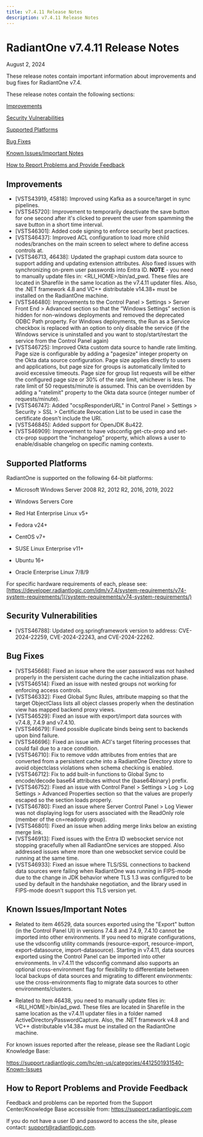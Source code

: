 ```yaml
---
title: v7.4.11 Release Notes
description: v7.4.11 Release Notes
---
```


# RadiantOne v7.4.11 Release Notes

August 2, 2024

These release notes contain important information about improvements and bug fixes for RadiantOne v7.4.

These release notes contain the following sections:

[Improvements](#improvements)

[Security Vulnerabilities](#security-vulnerabilities)

[Supported Platforms](#supported-platforms)

[Bug Fixes](#bug-fixes)

[Known Issues/Important Notes](#known-issuesimportant-notes)

[How to Report Problems and Provide Feedback](#how-to-report-problems-and-provide-feedback)


## Improvements

-	[VSTS43919, 45818]: Improved using Kafka as a source/target in sync pipelines. 
-	[VSTS45720]: Improvement to temporarily deactivate the save button for one second after it's clicked to prevent the user from spamming the save button in a short time interval. 
-	[VSTS46301]: Added code signing to enforce security best practices. 
-	[VSTS46437]: Improved ACL configuration to load more child nodes/branches on the main screen to select where to define access controls at. 
-	[VSTS46713, 46438]: Updated the graphapi custom data source to support adding and updating extension attributes. Also fixed issues with synchronizing on-prem user passwords into Entra ID. **NOTE** - you need to manually update files in: <RLI_HOME>/bin/ad_pwd. These files are located in Sharefile in the same location as the v7.4.11 updater files. Also, the .NET framework 4.8 and VC++ distributable v14.38+ must be installed on the RadiantOne machine.   
-	[VSTS46480]: Improvements to the Control Panel > Settings > Server Front End > Advanced section so that the “Windows Settings” section is hidden for non-windows deployments and removed the deprecated ODBC Path property. For Windows deployments, the Run as a Service checkbox is replaced with an option to only disable the service (if the Windows service is uninstalled and you want to stop/start/restart the service from the Control Panel again) 
-	[VSTS46725]: Improved Okta custom data source to handle rate limiting. Page size is configurable by adding a "pagesize" integer property on the Okta data source configuration.  Page size applies directly to users and applications, but page size for groups is automatically limited to avoid excessive timeouts.  Page size for group list requests will be either the configured page size or 30% of the rate limit, whichever is less. The rate limit of 50 requests/minute is assumed. This can be overridden by adding a "ratelimit" property to the Okta data source (integer number of requests/minute). 
-	[VSTS46747]: Added "ocspResponderURL" in Control Panel > Settings > Security > SSL > Certificate Revocation List to be used in case the certificate doesn't include the URI. 
-	[VSTS46845]:  Added support for OpenJDK 8u422. 
-	[VSTS46909]: Improvement to have vdsconfig get-ctx-prop and set-ctx-prop support the “inchangelog” property, which allows a user to enable/disable changelog on specific naming contexts. 

## Supported Platforms

RadiantOne is supported on the following 64-bit platforms:

-	Microsoft Windows Server 2008 R2, 2012 R2, 2016, 2019, 2022

-	Windows Servers Core

-	Red Hat Enterprise Linux v5+

-	Fedora v24+

-	CentOS v7+

-	SUSE Linux Enterprise v11+

-	Ubuntu 16+

-	Oracle Enterprise Linux 7/8/9

For specific hardware requirements of each, please see: [https://developer.radiantlogic.com/idm/v7.4/system-requirements/v74-system-requirements/](/system-requirements/v74-system-requirements/)

## Security Vulnerabilities

-	[VSTS46788]: Updated org.springframework version to address: CVE-2024-22259, CVE-2024-22243, and CVE-2024-22262.  

## Bug Fixes

-	[VSTS45668]: Fixed an issue where the user password was not hashed properly in the persistent cache during the cache initialization phase. 
-	[VSTS46514]: Fixed an issue with nested groups not working for enforcing access controls. 
-	[VSTS46332]: Fixed Global Sync Rules, attribute mapping so that the target ObjectClass lists all object classes properly when the destination view has mapped backend proxy views. 
-	[VSTS46529]: Fixed an issue with export/import data sources with v7.4.8, 7.4.9 and v7.4.10. 
-	[VSTS46679]: Fixed possible duplicate binds being sent to backends upon bind failure. 
-	[VSTS46696]: Fixed an issue with ACI's target filtering processes that could fail due to a race condition. 
-	[VSTS46710]: Fix to remove vddn attributes from entries that are converted from a persistent cache into a RadiantOne Directory store to avoid objectclass violations when schema checking is enabled. 
-	[VSTS46712]: Fix to add built-in functions to Global Sync to encode/decode base64 attributes without the {base64binary} prefix. 
-	[VSTS46752]: Fixed an issue with Control Panel > Settings > Log > Log Settings > Advanced Properties section so that the values are properly escaped so the section loads properly. 
-	[VSTS46780]: Fixed an issue where Server Control Panel > Log Viewer was not displaying logs for users associated with the ReadOnly role (member of the cn=readonly group). 
-	[VSTS46801]: Fixed an issue when adding merge links below an existing merge link. 
-	[VSTS46913]: Fixed issues with the Entra ID websocket service not stopping gracefully when all RadiantOne services are stopped. Also addressed issues where more than one websocket service could be running at the same time. 
-	[VSTS46933]: Fixed an issue where TLS/SSL connections to backend data sources were failing when RadiantOne was running in FIPS-mode due to the change in JDK behavior where TLS 1.3 was configured to be used by default in the handshake negotiation, and the library used in FIPS-mode doesn’t support this TLS version yet. 

## Known Issues/Important Notes

-	Related to item 46529, data sources exported using the "Export" button (in the Control Panel UI) in versions 7.4.8 and 7.4.9, 7.4.10 cannot be imported into other environments. If you need to migrate configurations, use the vdsconfig utility commands (resource-export, resource-import, export-datasource, import-datasource). Starting in v7.4.11, data sources exported using the Control Panel can be imported into other environments. In v7.4.11 the vdsconfig command also supports an optional cross-environment flag for flexibility to differentiate between local backups of data sources and migrating to different environments: use the cross-environments flag to migrate data sources to other environments/clusters. 

-	Related to item 46438, you need to manually update files in: <RLI_HOME>/bin/ad_pwd. These files are located in Sharefile in the same location as the v7.4.11 updater files in a folder named ActiveDirectoryPasswordCapture. Also, the .NET framework v4.8 and VC++ distributable v14.38+ must be installed on the RadiantOne machine.   

For known issues reported after the release, please see the Radiant Logic Knowledge Base: 

https://support.radiantlogic.com/hc/en-us/categories/4412501931540-Known-Issues  

## How to Report Problems and Provide Feedback

Feedback and problems can be reported from the Support Center/Knowledge Base accessible from: https://support.radiantlogic.com 

If you do not have a user ID and password to access the site, please contact: support@radiantlogic.com.

